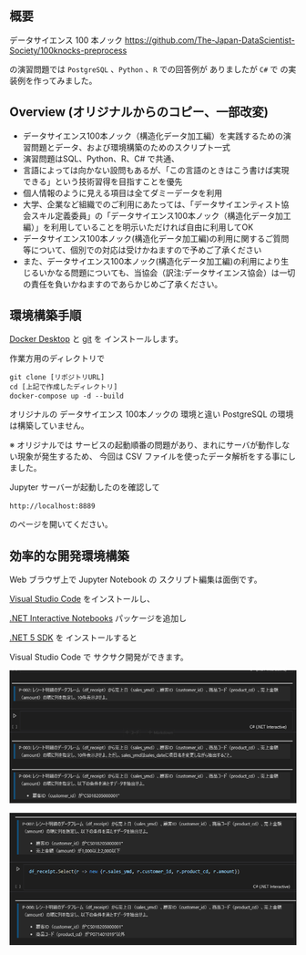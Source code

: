 ## 概要

データサイエンス 100 本ノック
https://github.com/The-Japan-DataScientist-Society/100knocks-preprocess

の演習問題では  `PostgreSQL` 、`Python` 、`R` での回答例が
ありましたが `C#` で の実装例を作ってみました。

## Overview (オリジナルからのコピー、一部改変)
- データサイエンス100本ノック（構造化データ加工編）を実践するための演習問題とデータ、および環境構築のためのスクリプト一式
- 演習問題はSQL、Python、R、C# で共通、
- 言語によっては向かない設問もあるが、「この言語のときはこう書けば実現できる」という技術習得を目指すことを優先
- 個人情報のように見える項目は全てダミーデータを利用
- 大学、企業など組織でのご利用にあたっては、「データサイエンティスト協会スキル定義委員」の「データサイエンス100本ノック（構造化データ加工編）」を利用していることを明示いただければ自由に利用してOK
- データサイエンス100本ノック(構造化データ加工編)の利用に関するご質問等について、個別での対応は受けかねますので予めご了承ください
- また、データサイエンス100本ノック(構造化データ加工編)の利用により生じるいかなる問題についても、当協会（訳注:データサイエンス協会）は一切の責任を負いかねますのであらかじめご了承ください。

## 環境構築手順

[Docker Desktop](https://docs.docker.com/docker-for-windows/install/) と [git](https://git-scm.com/download/win) を インストールします。

作業方用のディレクトリで
```
git clone [リポジトリURL]
cd [上記で作成したディレクトリ]
docker-compose up -d --build
```

オリジナルの データサイエンス 100本ノックの 環境と違い
PostgreSQL の環境は構築していません。

※ オリジナルでは サービスの起動順番の問題があり、まれにサーバが動作しない現象が発生するため、 今回は CSV ファイルを使ったデータ解析をする事にしました。

Jupyter サーバーが起動したのを確認して

`http://localhost:8889`

のページを開いてください。

## 効率的な開発環境構築

Web ブラウザ上で Jupyter Notebook の スクリプト編集は面倒です。

[Visual Studio Code](https://code.visualstudio.com/) をインストールし、

[.NET Interactive Notebooks](https://marketplace.visualstudio.com/items?itemName=ms-dotnettools.dotnet-interactive-vscode)
パッケージを追加し

[.NET 5 SDK](https://dotnet.microsoft.com/download/dotnet/5.0)
を インストールすると

Visual Studio Code で サクサク開発ができます。

![編集画像](./img/edit01.gif)

![編集画像２](./img/edit02.gif "")




